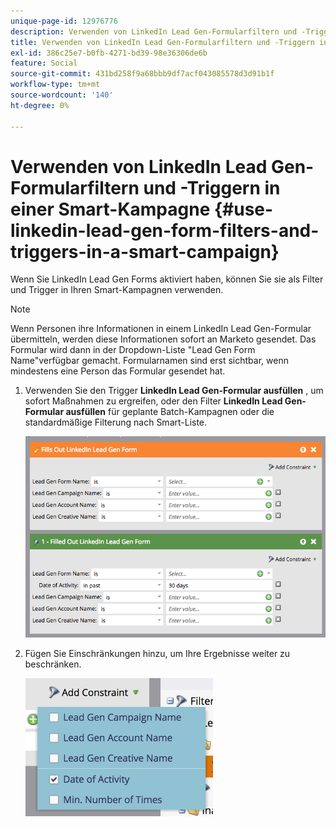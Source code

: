 ```yaml
---
unique-page-id: 12976776
description: Verwenden von LinkedIn Lead Gen-Formularfiltern und -Triggern in einer Smart-Kampagne - Marketo Docs - Produktdokumentation
title: Verwenden von LinkedIn Lead Gen-Formularfiltern und -Triggern in einer Smart-Kampagne
exl-id: 386c25e7-b0fb-4271-bd39-98e36306de6b
feature: Social
source-git-commit: 431bd258f9a68bbb9df7acf043085578d3d91b1f
workflow-type: tm+mt
source-wordcount: '140'
ht-degree: 0%

---
```


# Verwenden von LinkedIn Lead Gen-Formularfiltern und -Triggern in einer Smart-Kampagne {#use-linkedin-lead-gen-form-filters-and-triggers-in-a-smart-campaign}

Wenn Sie LinkedIn Lead Gen Forms aktiviert haben, können Sie sie als Filter und Trigger in Ihren Smart-Kampagnen verwenden.

>[!NOTE]
>
>Wenn Personen ihre Informationen in einem LinkedIn Lead Gen-Formular übermitteln, werden diese Informationen sofort an Marketo gesendet. Das Formular wird dann in der Dropdown-Liste &quot;Lead Gen Form Name&quot;verfügbar gemacht. Formularnamen sind erst sichtbar, wenn mindestens eine Person das Formular gesendet hat.

1. Verwenden Sie den Trigger **LinkedIn Lead Gen-Formular ausfüllen** , um sofort Maßnahmen zu ergreifen, oder den Filter **LinkedIn Lead Gen-Formular ausfüllen** für geplante Batch-Kampagnen oder die standardmäßige Filterung nach Smart-Liste.

   ![](assets/screen-shot-2017-03-29-at-2.38.03-pm.png)

1. Fügen Sie Einschränkungen hinzu, um Ihre Ergebnisse weiter zu beschränken.

   ![](assets/lead-gen-constraints.png)
